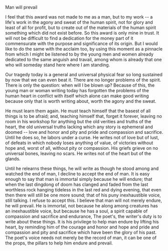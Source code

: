 Man will prevail

I feel that this award was not made to me as a man, but to my work -- a life's work in the agony and sweat of the human spirit, not for glory and least of all for profit, but to create out of the materials of the human spirit something which did not exist before. So this award is only mine in trust. It will not be difficult to find a dedication for the money part of it commensurate with the purpose and significance of its origin. But I would like to do the same with the acclaim too, by using this moment as a pinnacle from which I might be listened to by the young men and women already dedicated to the same anguish and travail, among whom is already that one who will someday stand here where I am standing.

Our tragedy today is a general and universal physical fear so long sustained by now that we can even beat it. There are no longer problems of the spirit. There is only the question: when will I be blown up? Because of this, the young man or woman writing today has forgotten the problems of the human heart in conflict with itself which alone can make good writing because only that is worth writing about, worth the agony and the sweat.

He must learn them again. He must teach himself that the basest of all things is to be afraid; and, teaching himself that, forget it forever, leaving no room in his workshop for anything but the old verities and truths of the heart, the old universal truths lacking which any story is ephemeral and doomed -- love and honor and pity and pride and compassion and sacrifice. Until he does so, he labors under a curse. He writes not of love but of lust, of defeats in which nobody loses anything of value, of victories without hope and, worst of all, without pity or compassion. His griefs grieve on no universal bones, leaving no scars. He writes not of the heart but of the glands.

Until he relearns these things, he will write as though he stood among and watched the end of man, I decline to accept the end of man. It is easy enough to say that man is immortal simply because he will endure; that when the last dingdong of doom has clanged and faded from the last worthless rock hanging tideless in the last red and dying evening, that even then there will still be one more sound; that of his puny inexhaustible voice, still talking. I refuse to accept this. I believe that man will not merely endure, he will prevail. He is immortal, not because he along among creatures has an inexhaustible voice, but because he has a soul, a spirit capable of compassion and sacrifice and endurance, The poet's, the writer's duty is to write about these things. It is his privilege to help man endure by lifting his heart, by reminding him of the courage and honor and hope and pride and compassion and pity and sacrifice which have been the glory of his past. The poet's voice needs not merely be the record of man, it can be one of the props, the pillars to help him endure and prevail.
